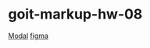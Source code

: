 # goit-markup-hw-08
[Modal](https://kulykalexander.github.io/goit-markup-hw-08/)
[figma](https://www.figma.com/file/1ehrLBauvVFu4mVhxsHzyZ/Web-Studio-(Version-2.1)?node-id=3%3A7653)